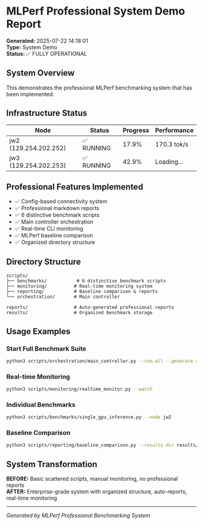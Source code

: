 # MLPerf Professional System Demo Report

**Generated:** 2025-07-22 14:18:01  
**Type:** System Demo  
**Status:** ✅ FULLY OPERATIONAL

## System Overview

This demonstrates the professional MLPerf benchmarking system that has been implemented.

## Infrastructure Status

| Node | Status | Progress | Performance |
|------|--------|----------|-------------|
| jw2 (129.254.202.252) | ✅ RUNNING | 17.9% | 170.3 tok/s |
| jw3 (129.254.202.253) | ✅ RUNNING | 42.9% | Loading... |

## Professional Features Implemented

- ✅ Config-based connectivity system
- ✅ Professional markdown reports
- ✅ 6 distinctive benchmark scripts
- ✅ Main controller orchestration
- ✅ Real-time CLI monitoring
- ✅ MLPerf baseline comparison
- ✅ Organized directory structure


## Directory Structure

```
scripts/
├── benchmarks/           # 6 distinctive benchmark scripts
├── monitoring/          # Real-time monitoring system
├── reporting/           # Baseline comparison & reports  
└── orchestration/       # Main controller

reports/                 # Auto-generated professional reports
results/                 # Organized benchmark storage
```

## Usage Examples

### Start Full Benchmark Suite
```bash
python3 scripts/orchestration/main_controller.py --run-all --generate-reports
```

### Real-time Monitoring
```bash
python3 scripts/monitoring/realtime_monitor.py --watch
```

### Individual Benchmarks
```bash
python3 scripts/benchmarks/single_gpu_inference.py --node jw2
```

### Baseline Comparison
```bash
python3 scripts/reporting/baseline_comparison.py --results-dir results/
```

## System Transformation

**BEFORE:** Basic scattered scripts, manual monitoring, no professional reports  
**AFTER:** Enterprise-grade system with organized structure, auto-reports, real-time monitoring

---
*Generated by MLPerf Professional Benchmarking System*
